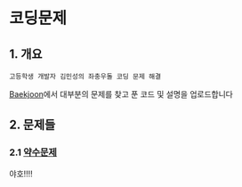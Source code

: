 # 코딩문제
## 1. 개요
<pre><code>고등학생 개발자 김민성의 좌충우돌 코딩 문제 해결</code></pre>

[Baekjoon](https://www.acmicpc.net)에서 대부분의 문제를 찾고 푼 코드 및 설명을 업로드합니다

## 2. 문제들
### 2.1 [약수문제](https://www.acmicpc.net/problem/1037)
야호!!!!

